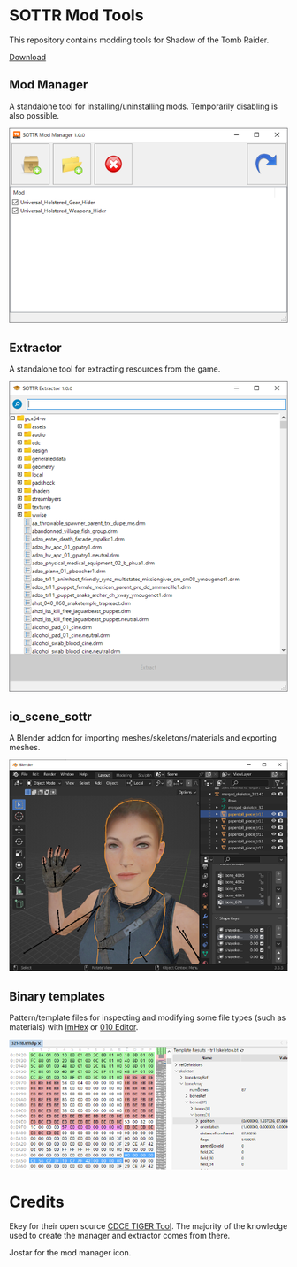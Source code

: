 # SOTTR Mod Tools

This repository contains modding tools for Shadow of the Tomb Raider.

[Download](https://github.com/arcusmaximus/SottrModTools/releases)

## Mod Manager

A standalone tool for installing/uninstalling mods. Temporarily disabling is also possible.

![Screenshot of the mod manager](Screenshots/Manager.png)

## Extractor

A standalone tool for extracting resources from the game.

![Screenshot of the extractor](Screenshots/Extractor.png)

## io_scene_sottr

A Blender addon for importing meshes/skeletons/materials and exporting meshes.

![Screenshot of the Blender addon](Screenshots/Blender.png)

## Binary templates

Pattern/template files for inspecting and modifying some file types (such as materials) with [ImHex](https://imhex.werwolv.net/) or [010 Editor](https://www.sweetscape.com/).

![Screenshot of a binary template](Screenshots/Template.png)

# Credits
Ekey for their open source [CDCE TIGER Tool](https://github.com/Ekey/CDCE.TIGER.Tool). The majority of the knowledge used to create the manager and extractor comes from there.

Jostar for the mod manager icon.
